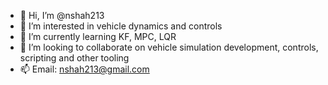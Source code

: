 - 👋 Hi, I’m @nshah213
- 👀 I’m interested in vehicle dynamics and controls
- 🌱 I’m currently learning KF, MPC, LQR
- 💞️ I’m looking to collaborate on vehicle simulation development, controls, scripting and other tooling
- 📫 Email: nshah213@gmail.com

<!---
nshah213/nshah213 is a ✨ special ✨ repository because its `README.md` (this file) appears on your GitHub profile.
You can click the Preview link to take a look at your changes.
--->
